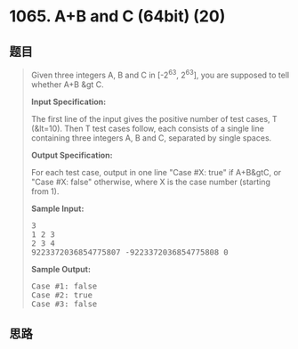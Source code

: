 <h1>1065. A+B and C (64bit) (20)</h1>

## 题目

> <div id="problemContent">
> <p>Given three integers A, B and C in [-2<sup>63</sup>, 2<sup>63</sup>], you are supposed to tell whether A+B &amp;gt C.</p>
> <p><b>
> Input Specification:
> </b></p>
> <p>The first line of the input gives the positive number of test cases, T (&amp;lt=10).  Then T test cases follow, each consists of a single line containing three integers A, B and C, separated by single spaces.</p>
> <p><b>
> Output Specification:
> </b></p>
> <p>For each test case, output in one line "Case #X: true" if A+B&amp;gtC, or "Case #X: false" otherwise, where X is the case number (starting from 1). 
> 
> </p>
> <b>Sample Input:</b><pre>
> 3
> 1 2 3
> 2 3 4
> 9223372036854775807 -9223372036854775808 0
> </pre>
> <b>Sample Output:</b><pre>
> Case #1: false
> Case #2: true
> Case #3: false
> </pre>
> </div>

## 思路

